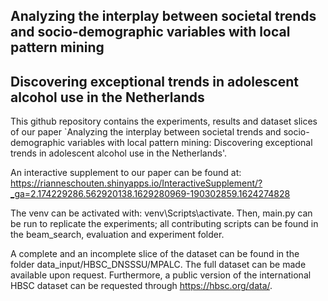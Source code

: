 ## Analyzing the interplay between societal trends and socio-demographic variables with local pattern mining
## Discovering exceptional trends in adolescent alcohol use in the Netherlands

This github repository contains the experiments, results and dataset slices of our paper `Analyzing the interplay between societal trends and socio-demographic variables with local pattern mining: Discovering exceptional trends in adolescent alcohol use in the Netherlands'. 

An interactive supplement to our paper can be found at: https://rianneschouten.shinyapps.io/InteractiveSupplement/?_ga=2.174229286.562920138.1629280969-190302859.1624274828

The venv can be activated with: venv\Scripts\activate. Then, main.py can be run to replicate the experiments; all contributing scripts can be found in the beam_search, evaluation and experiment folder.

A complete and an incomplete slice of the dataset can be found in the folder data_input/HBSC_DNSSSU/MPALC. 
The full dataset can be made available upon request. Furthermore, a public version of the international HBSC dataset can be requested through https://hbsc.org/data/.
